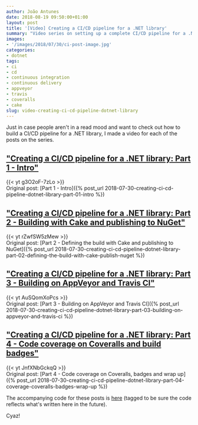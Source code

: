 ```yaml
---
author: João Antunes
date: 2018-08-19 09:50:00+01:00
layout: post
title: '[Video] Creating a CI/CD pipeline for a .NET library'
summary: "Video series on setting up a complete CI/CD pipeline for a .NET library, from building and testing in different platforms, visualizing code coverage and publishing the binaries to NuGet.'"
images:
- '/images/2018/07/30/ci-post-image.jpg'
categories:
- dotnet
tags:
- ci
- cd
- continuous integration
- continuous delivery
- appveyor
- travis
- coveralls
- cake
slug: video-creating-ci-cd-pipeline-dotnet-library
---
```


Just in case people aren't in a read mood and want to check out how to build a CI/CD pipeline for a .NET library, I made a video for each of the posts on the series.

## ["Creating a CI/CD pipeline for a .NET library: Part 1 - Intro"](https://youtu.be/g3O2oF-7zLo)

{{< yt g3O2oF-7zLo >}}
<br/>
Original post: [Part 1 - Intro]({% post_url 2018-07-30-creating-ci-cd-pipeline-dotnet-library-part-01-intro %})
<br/>
## ["Creating a CI/CD pipeline for a .NET library: Part 2 - Building with Cake and publishing to NuGet"](https://youtu.be/rZwfSW5zMew)

{{< yt rZwfSW5zMew >}}
<br/>
Original post: [Part 2 - Defining the build with Cake and publishing to NuGet]({% post_url 2018-07-30-creating-ci-cd-pipeline-dotnet-library-part-02-defining-the-build-with-cake-publish-nuget %})
<br/>
## ["Creating a CI/CD pipeline for a .NET library: Part 3 - Building on AppVeyor and Travis CI"](https://youtu.be/AuSQomXoPcs)

{{< yt AuSQomXoPcs >}}
<br/>
Original post: [Part 3 - Building on AppVeyor and Travis CI]({% post_url 2018-07-30-creating-ci-cd-pipeline-dotnet-library-part-03-building-on-appveyor-and-travis-ci %})
<br/>
## ["Creating a CI/CD pipeline for a .NET library: Part 4 - Code coverage on Coveralls and build badges"](https://youtu.be/JnfXNbGckqQ)

{{< yt JnfXNbGckqQ >}}
<br/>
Original post: [Part 4 - Code coverage on Coveralls, badges and wrap up]({% post_url 2018-07-30-creating-ci-cd-pipeline-dotnet-library-part-04-coverage-coveralls-badges-wrap-up %})
<br/>

The accompanying code for these posts is [here](https://github.com/CodingMilitia/GrpcExtensions/tree/july-blog-post) (tagged to be sure the code reflects what's written here in the future).

Cyaz!